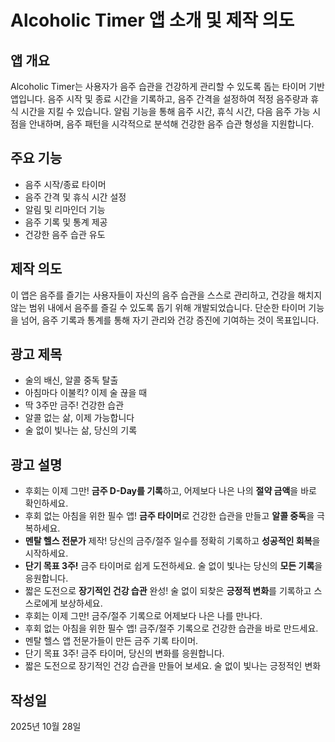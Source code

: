 # Alcoholic Timer 앱 소개 및 제작 의도

## 앱 개요
Alcoholic Timer는 사용자가 음주 습관을 건강하게 관리할 수 있도록 돕는 타이머 기반 앱입니다. 음주 시작 및 종료 시간을 기록하고, 음주 간격을 설정하여 적정 음주량과 휴식 시간을 지킬 수 있습니다. 알림 기능을 통해 음주 시간, 휴식 시간, 다음 음주 가능 시점을 안내하며, 음주 패턴을 시각적으로 분석해 건강한 음주 습관 형성을 지원합니다.

## 주요 기능
- 음주 시작/종료 타이머
- 음주 간격 및 휴식 시간 설정
- 알림 및 리마인더 기능
- 음주 기록 및 통계 제공
- 건강한 음주 습관 유도

## 제작 의도
이 앱은 음주를 즐기는 사용자들이 자신의 음주 습관을 스스로 관리하고, 건강을 해치지 않는 범위 내에서 음주를 즐길 수 있도록 돕기 위해 개발되었습니다. 단순한 타이머 기능을 넘어, 음주 기록과 통계를 통해 자기 관리와 건강 증진에 기여하는 것이 목표입니다.

## 광고 제목
- 술의 배신, 알콜 중독 탈출
- 아침마다 이불킥? 이제 술 끊을 때
- 딱 3주만 금주! 건강한 습관
- 알콜 없는 삶, 이제 가능합니다
- 술 없이 빛나는 삶, 당신의 기록

## 광고 설명
- 후회는 이제 그만! **금주 D-Day를 기록**하고, 어제보다 나은 나의 **절약 금액**을 바로 확인하세요.
- 후회 없는 아침을 위한 필수 앱! **금주 타이머**로 건강한 습관을 만들고 **알콜 중독**을 극복하세요.
- **멘탈 헬스 전문가** 제작! 당신의 금주/절주 일수를 정확히 기록하고 **성공적인 회복**을 시작하세요.
- **단기 목표 3주!** 금주 타이머로 쉽게 도전하세요. 술 없이 빛나는 당신의 **모든 기록**을 응원합니다.
- 짧은 도전으로 **장기적인 건강 습관** 완성! 술 없이 되찾은 **긍정적 변화**를 기록하고 스스로에게 보상하세요.
- 후회는 이제 그만! 금주/절주 기록으로 어제보다 나은 나를 만나다.
- 후회 없는 아침을 위한 필수 앱! 금주/절주 기록으로 건강한 습관을 바로 만드세요.
- 멘탈 헬스 앱 전문가들이 만든 금주 기록 타이머.
- 단기 목표 3주! 금주 타이머, 당신의 변화를 응원합니다.
- 짧은 도전으로 장기적인 건강 습관을 만들어 보세요. 술 없이 빛나는 긍정적인 변화


## 작성일
2025년 10월 28일

